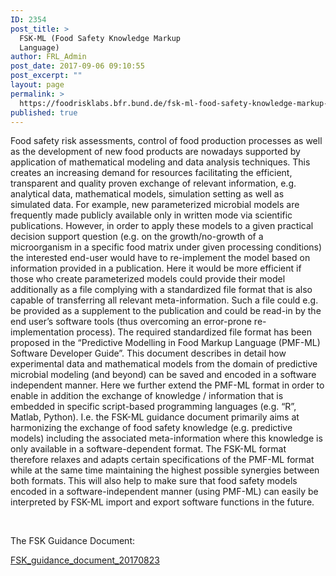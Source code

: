 ```yaml
---
ID: 2354
post_title: >
  FSK-ML (Food Safety Knowledge Markup
  Language)
author: FRL_Admin
post_date: 2017-09-06 09:10:55
post_excerpt: ""
layout: page
permalink: >
  https://foodrisklabs.bfr.bund.de/fsk-ml-food-safety-knowledge-markup-language/
published: true
---
```

Food safety risk assessments, control of food production processes as well as the development of new food products are nowadays supported by application of mathematical modeling and data analysis techniques. This creates an increasing demand for resources facilitating the efficient, transparent and quality proven exchange of relevant information, e.g. analytical data, mathematical models, simulation setting as well as simulated data. For example, new parameterized microbial models are frequently made publicly available only in written mode via scientific publications. However, in order to apply these models to a given practical decision support question (e.g. on the growth/no-growth of a microorganism in a specific food matrix under given processing conditions) the interested end-user would have to re-implement the model based on information provided in a publication. Here it would be more efficient if those who create parameterized models could provide their model additionally as a file complying with a standardized file format that is also capable of transferring all relevant meta-information. Such a file could e.g. be provided as a supplement to the publication and could be read-in by the end user’s software tools (thus overcoming an error-prone re-implementation process).
The required standardized file format has been proposed in the “Predictive Modelling in Food Markup Language (PMF-ML) Software Developer Guide”. This document describes in detail how experimental data and mathematical models from the domain of predictive microbial modeling (and beyond) can be saved and encoded in a software independent manner. Here we further extend the PMF-ML format in order to enable in addition the exchange of knowledge / information that is embedded in specific script-based programming languages (e.g. “R”, Matlab, Python). I.e. the FSK-ML guidance document primarily aims at harmonizing the exchange of food safety knowledge (e.g. predictive models) including the associated meta-information where this knowledge is only available in a software-dependent format.
The FSK-ML format therefore relaxes and adapts certain specifications of the PMF-ML format while at the same time maintaining the highest possible synergies between both formats. This will also help to make sure that food safety models encoded in a software-independent manner (using PMF-ML) can easily be interpreted by FSK-ML import and export software functions in the future.

&nbsp;

The FSK Guidance Document:

<a href="https://foodrisklabs.bfr.bund.de/wp-content/uploads/2017/09/FSK_guidance_document_20170823.pdf">FSK_guidance_document_20170823</a>
